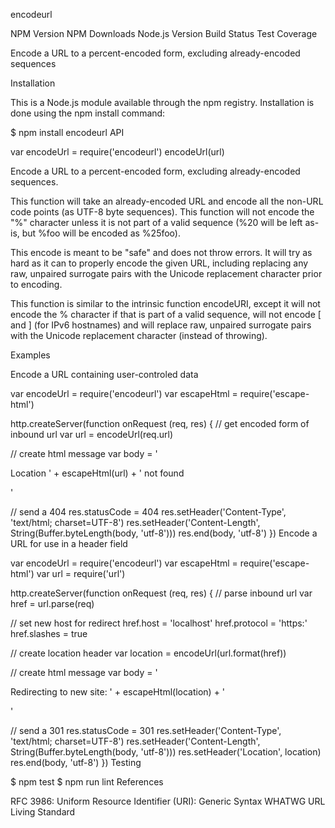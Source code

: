encodeurl

NPM Version NPM Downloads Node.js Version Build Status Test Coverage

Encode a URL to a percent-encoded form, excluding already-encoded sequences

Installation

This is a Node.js module available through the npm registry. Installation is done using the npm install command:

$ npm install encodeurl
API

var encodeUrl = require('encodeurl')
encodeUrl(url)

Encode a URL to a percent-encoded form, excluding already-encoded sequences.

This function will take an already-encoded URL and encode all the non-URL code points (as UTF-8 byte sequences). This function will not encode the "%" character unless it is not part of a valid sequence (%20 will be left as-is, but %foo will be encoded as %25foo).

This encode is meant to be "safe" and does not throw errors. It will try as hard as it can to properly encode the given URL, including replacing any raw, unpaired surrogate pairs with the Unicode replacement character prior to encoding.

This function is similar to the intrinsic function encodeURI, except it will not encode the % character if that is part of a valid sequence, will not encode [ and ] (for IPv6 hostnames) and will replace raw, unpaired surrogate pairs with the Unicode replacement character (instead of throwing).

Examples

Encode a URL containing user-controled data

var encodeUrl = require('encodeurl')
var escapeHtml = require('escape-html')

http.createServer(function onRequest (req, res) {
  // get encoded form of inbound url
  var url = encodeUrl(req.url)

  // create html message
  var body = '<p>Location ' + escapeHtml(url) + ' not found</p>'

  // send a 404
  res.statusCode = 404
  res.setHeader('Content-Type', 'text/html; charset=UTF-8')
  res.setHeader('Content-Length', String(Buffer.byteLength(body, 'utf-8')))
  res.end(body, 'utf-8')
})
Encode a URL for use in a header field

var encodeUrl = require('encodeurl')
var escapeHtml = require('escape-html')
var url = require('url')

http.createServer(function onRequest (req, res) {
  // parse inbound url
  var href = url.parse(req)

  // set new host for redirect
  href.host = 'localhost'
  href.protocol = 'https:'
  href.slashes = true

  // create location header
  var location = encodeUrl(url.format(href))

  // create html message
  var body = '<p>Redirecting to new site: ' + escapeHtml(location) + '</p>'

  // send a 301
  res.statusCode = 301
  res.setHeader('Content-Type', 'text/html; charset=UTF-8')
  res.setHeader('Content-Length', String(Buffer.byteLength(body, 'utf-8')))
  res.setHeader('Location', location)
  res.end(body, 'utf-8')
})
Testing

$ npm test
$ npm run lint
References

RFC 3986: Uniform Resource Identifier (URI): Generic Syntax
WHATWG URL Living Standard
